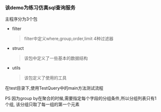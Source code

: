### 该demo为练习仿真sql查询服务
主程序分为3个包
- filter
  > filter中定义where,group,order,limit 4种过滤器
- struct
  > 该包中定义了一些基本的数据结构
- utils
  > 该包定义了使用的工具

在test目录下,使用TestQuery中的main方法测试流程

PS
因为group by在聚合的时候,需要指定每个字段的分组条件,所以分组列表只有1个组,
该分组只取了每一组的第一个元素